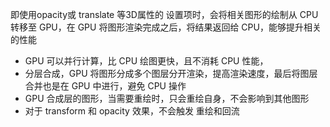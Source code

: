 
即使用opacity或 translate 等3D属性的 设置项时，会将相关图形的绘制从 CPU 转移至 GPU，在 GPU 将图形渲染完成之后，将结果返回给 CPU，能够提升相关的性能

- GPU 可以并行计算，比 CPU 绘图更快，且不消耗 CPU 性能，
- 分层合成，GPU 将图形分成多个图层分开渲染，提高渲染速度，最后将图层合并也是在 GPU 中进行，避免 CPU 操作
- GPU 合成层的图形，当需要重绘时，只会重绘自身，不会影响到其他图形
- 对于 transform 和 opacity 效果，不会触发 重绘和回流
